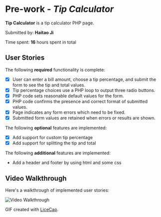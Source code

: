 # Pre-work - *Tip Calculator*

**Tip Calculator** is a tip calculator PHP page.

Submitted by: **Haitao Ji**

Time spent: **16** hours spent in total

## User Stories

The following **required** functionality is complete:
* [x] User can enter a bill amount, choose a tip percentage, and submit the form to see the tip and total values.
* [x] Tip percentage choices use a PHP loop to output three radio buttons.
* [x] PHP code sets reasonable default values for the form.
* [x] PHP code confirms the presence and correct format of submitted values.
* [x] Page indicates any form errors which need to be fixed.
* [x] Submitted form values are retained when errors or results are shown.

The following **optional** features are implemented:
* [x] Add support for custom tip percentage
* [x] Add support for splitting the tip and total

The following **additional** features are implemented:

* Add a header and footer by using html and some css

## Video Walkthrough

Here's a walkthrough of implemented user stories:

<img src='http://imgur.com/a/6CzIc' title='Video Walkthrough' width='' alt='Video Walkthrough' />

GIF created with [LiceCap](http://www.cockos.com/licecap/).
